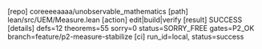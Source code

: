 [repo] coreeeeaaaa/unobservable_mathematics
[path] lean/src/UEM/Measure.lean
[action] edit|build|verify
[result] SUCCESS
[details] defs=12 theorems=55 sorry=0 status=SORRY_FREE gates=P2_OK branch=feature/p2-measure-stabilize
[ci] run_id=local, status=success